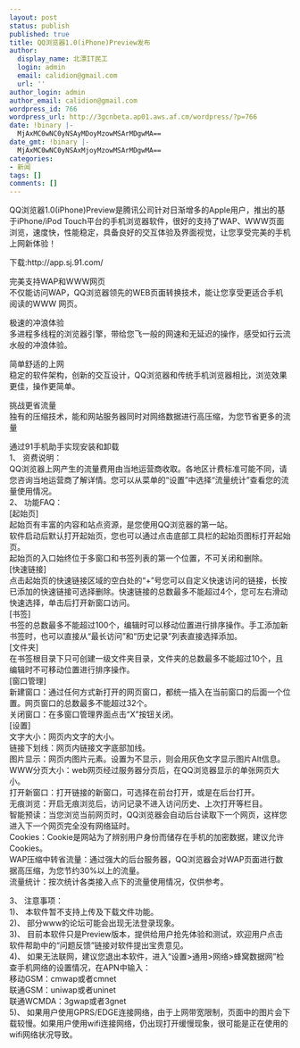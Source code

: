 ```yaml
---
layout: post
status: publish
published: true
title: QQ浏览器1.0(iPhone)Preview发布
author:
  display_name: 北漂IT民工
  login: admin
  email: calidion@gmail.com
  url: ''
author_login: admin
author_email: calidion@gmail.com
wordpress_id: 766
wordpress_url: http://3gcnbeta.ap01.aws.af.cm/wordpress/?p=766
date: !binary |-
  MjAxMC0wNC0yNSAyMDoyMzowMSArMDgwMA==
date_gmt: !binary |-
  MjAxMC0wNC0yNSAxMjoyMzowMSArMDgwMA==
categories:
- 新闻
tags: []
comments: []
---
```

<p>QQ浏览器1.0(iPhone)Preview是腾讯公司针对日渐增多的Apple用户，推出的基于iPhone&#47;iPod Touch平台的手机浏览器软件，很好的支持了WAP、WWW页面浏览，速度快，性能稳定，具备良好的交互体验及界面视觉，让您享受完美的手机上网新体验！</p>
<p>下载:http:&#47;&#47;app.sj.91.com&#47;</p>
<p>完美支持WAP和WWW网页<br />
不仅能访问WAP，QQ浏览器领先的WEB页面转换技术，能让您享受更适合手机阅读的WWW 网页。</p>
<p>极速的冲浪体验<br />
多进程多线程的浏览器引擎，带给您飞一般的网速和无延迟的操作，感受如行云流水般的冲浪体验。</p>
<p>简单舒适的上网<br />
稳定的软件架构，创新的交互设计，QQ浏览器和传统手机浏览器相比，浏览效果更佳，操作更简单。</p>
<p>挑战更省流量<br />
独有的压缩技术，能和网站服务器同时对网络数据进行高压缩，为您节省更多的流量</p>
<p>通过91手机助手实现安装和卸载<br />
1、&nbsp;资费说明：<br />
QQ浏览器上网产生的流量费用由当地运营商收取。各地区计费标准可能不同，请您咨询当地运营商了解详情。您可以从菜单的&ldquo;设置&rdquo;中选择&ldquo;流量统计&rdquo;查看您的流量使用情况。<br />
2、&nbsp;功能FAQ：<br />
[起始页]<br />
起始页有丰富的内容和站点资源，是您使用QQ浏览器的第一站。<br />
软件启动后默认打开起始页，您也可以通过点击底部工具栏的起始页图标打开起始页。<br />
起始页的入口始终位于多窗口和书签列表的第一个位置，不可关闭和删除。<br />
[快速链接]<br />
点击起始页的快速链接区域的空白处的&ldquo;+&rdquo;号您可以自定义快速访问的链接，长按已添加的快速链接可选择删除。快速链接的总数最多不能超过4个，您可左右滑动快速选择，单击后打开新窗口访问。<br />
[书签]<br />
书签的总数最多不能超过100个，编辑时可以移动位置进行排序操作。手工添加新书签时，也可以直接从&ldquo;最长访问&rdquo;和&ldquo;历史记录&rdquo;列表直接选择添加。<br />
[文件夹]<br />
在书签根目录下只可创建一级文件夹目录，文件夹的总数最多不能超过10个，且编辑时不可移动位置进行排序操作。<br />
[窗口管理]<br />
新建窗口：通过任何方式新打开的网页窗口，都统一插入在当前窗口的后面一个位置。网页窗口的总数最多不能超过32个。<br />
关闭窗口：在多窗口管理界面点击&ldquo;X&rdquo;按钮关闭。<br />
[设置]<br />
文字大小：网页内文字的大小。<br />
链接下划线：网页内链接文字底部加线。<br />
图片显示：网页内图片元素。设置为不显示，则会用灰色文字显示图片Alt信息。<br />
WWW分页大小：web网页经过服务器分页后，在QQ浏览器显示的单张网页大小。<br />
打开新窗口：打开链接的新窗口，可选择在前台打开，或是在后台打开。<br />
无痕浏览：开启无痕浏览后，访问记录不进入访问历史、上次打开等栏目。<br />
智能预读：当您浏览当前网页时，QQ浏览器会自动后台读取下一个网页，这样您进入下一个网页完全没有网络延时。<br />
Cookies：Cookie是网站为了辨别用户身份而储存在手机的加密数据，建议允许Cookies。<br />
WAP压缩中转省流量：通过强大的后台服务器，QQ浏览器会对WAP页面进行数据高压缩，为您节约30%以上的流量。<br />
流量统计：按次统计各类接入点下的流量使用情况，仅供参考。</p>
<p>3、 注意事项：<br />
1)、 本软件暂不支持上传及下载文件功能。<br />
2)、 部分www的论坛可能会出现无法登录现象。<br />
3)、 目前本软件只是Preview版本，提供给用户抢先体验和测试，欢迎用户点击软件帮助中的&ldquo;问题反馈&rdquo;链接对软件提出宝贵意见。<br />
4)、 如果无法联网，建议您退出本软件，进入&ldquo;设置>通用>网络>蜂窝数据网&rdquo;检查手机网络的设置情况，在APN中输入：<br />
移动GSM：cmwap或者cmnet<br />
联通GSM：uniwap或者uninet<br />
联通WCMDA：3gwap或者3gnet<br />
5)、 如果用户使用GPRS&#47;EDGE连接网络，由于上网带宽限制，页面中的图片会下载较慢。如果用户使用wifi连接网络，仍出现打开缓慢现象，很可能是正在使用的wifi网络状况导致。</p>
